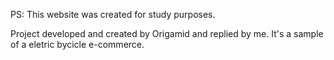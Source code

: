 PS: This website was created for study purposes.

Project developed and created by Origamid and replied by me.
It's a sample of a eletric bycicle e-commerce.
